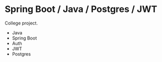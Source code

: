 # Spring Boot / Java / Postgres / JWT

College project.

* Java
* Spring Boot
* Auth
* JWT
* Postgres
